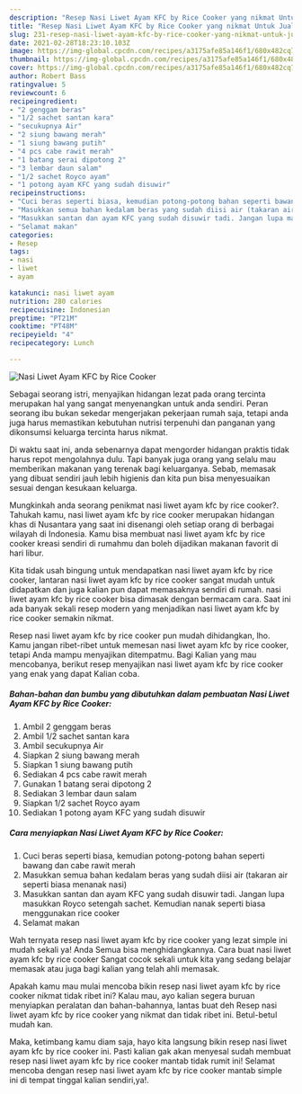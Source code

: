 ```yaml
---
description: "Resep Nasi Liwet Ayam KFC by Rice Cooker yang nikmat Untuk Jualan"
title: "Resep Nasi Liwet Ayam KFC by Rice Cooker yang nikmat Untuk Jualan"
slug: 231-resep-nasi-liwet-ayam-kfc-by-rice-cooker-yang-nikmat-untuk-jualan
date: 2021-02-28T18:23:10.103Z
image: https://img-global.cpcdn.com/recipes/a3175afe85a146f1/680x482cq70/nasi-liwet-ayam-kfc-by-rice-cooker-foto-resep-utama.jpg
thumbnail: https://img-global.cpcdn.com/recipes/a3175afe85a146f1/680x482cq70/nasi-liwet-ayam-kfc-by-rice-cooker-foto-resep-utama.jpg
cover: https://img-global.cpcdn.com/recipes/a3175afe85a146f1/680x482cq70/nasi-liwet-ayam-kfc-by-rice-cooker-foto-resep-utama.jpg
author: Robert Bass
ratingvalue: 5
reviewcount: 6
recipeingredient:
- "2 genggam beras"
- "1/2 sachet santan kara"
- "secukupnya Air"
- "2 siung bawang merah"
- "1 siung bawang putih"
- "4 pcs cabe rawit merah"
- "1 batang serai dipotong 2"
- "3 lembar daun salam"
- "1/2 sachet Royco ayam"
- "1 potong ayam KFC yang sudah disuwir"
recipeinstructions:
- "Cuci beras seperti biasa, kemudian potong-potong bahan seperti bawang dan cabe rawit merah"
- "Masukkan semua bahan kedalam beras yang sudah diisi air (takaran air seperti biasa menanak nasi)"
- "Masukkan santan dan ayam KFC yang sudah disuwir tadi. Jangan lupa masukkan Royco setengah sachet. Kemudian nanak seperti biasa menggunakan rice cooker"
- "Selamat makan"
categories:
- Resep
tags:
- nasi
- liwet
- ayam

katakunci: nasi liwet ayam 
nutrition: 280 calories
recipecuisine: Indonesian
preptime: "PT21M"
cooktime: "PT48M"
recipeyield: "4"
recipecategory: Lunch

---
```



![Nasi Liwet Ayam KFC by Rice Cooker](https://img-global.cpcdn.com/recipes/a3175afe85a146f1/680x482cq70/nasi-liwet-ayam-kfc-by-rice-cooker-foto-resep-utama.jpg)

Sebagai seorang istri, menyajikan hidangan lezat pada orang tercinta merupakan hal yang sangat menyenangkan untuk anda sendiri. Peran seorang ibu bukan sekedar mengerjakan pekerjaan rumah saja, tetapi anda juga harus memastikan kebutuhan nutrisi terpenuhi dan panganan yang dikonsumsi keluarga tercinta harus nikmat.

Di waktu  saat ini, anda sebenarnya dapat mengorder hidangan praktis tidak harus repot mengolahnya dulu. Tapi banyak juga orang yang selalu mau memberikan makanan yang terenak bagi keluarganya. Sebab, memasak yang dibuat sendiri jauh lebih higienis dan kita pun bisa menyesuaikan sesuai dengan kesukaan keluarga. 



Mungkinkah anda seorang penikmat nasi liwet ayam kfc by rice cooker?. Tahukah kamu, nasi liwet ayam kfc by rice cooker merupakan hidangan khas di Nusantara yang saat ini disenangi oleh setiap orang di berbagai wilayah di Indonesia. Kamu bisa membuat nasi liwet ayam kfc by rice cooker kreasi sendiri di rumahmu dan boleh dijadikan makanan favorit di hari libur.

Kita tidak usah bingung untuk mendapatkan nasi liwet ayam kfc by rice cooker, lantaran nasi liwet ayam kfc by rice cooker sangat mudah untuk didapatkan dan juga kalian pun dapat memasaknya sendiri di rumah. nasi liwet ayam kfc by rice cooker bisa dimasak dengan bermacam cara. Saat ini ada banyak sekali resep modern yang menjadikan nasi liwet ayam kfc by rice cooker semakin nikmat.

Resep nasi liwet ayam kfc by rice cooker pun mudah dihidangkan, lho. Kamu jangan ribet-ribet untuk memesan nasi liwet ayam kfc by rice cooker, tetapi Anda mampu menyajikan ditempatmu. Bagi Kalian yang mau mencobanya, berikut resep menyajikan nasi liwet ayam kfc by rice cooker yang enak yang dapat Kalian coba.

<!--inarticleads1-->

##### Bahan-bahan dan bumbu yang dibutuhkan dalam pembuatan Nasi Liwet Ayam KFC by Rice Cooker:

1. Ambil 2 genggam beras
1. Ambil 1/2 sachet santan kara
1. Ambil secukupnya Air
1. Siapkan 2 siung bawang merah
1. Siapkan 1 siung bawang putih
1. Sediakan 4 pcs cabe rawit merah
1. Gunakan 1 batang serai dipotong 2
1. Sediakan 3 lembar daun salam
1. Siapkan 1/2 sachet Royco ayam
1. Sediakan 1 potong ayam KFC yang sudah disuwir




<!--inarticleads2-->

##### Cara menyiapkan Nasi Liwet Ayam KFC by Rice Cooker:

1. Cuci beras seperti biasa, kemudian potong-potong bahan seperti bawang dan cabe rawit merah
1. Masukkan semua bahan kedalam beras yang sudah diisi air (takaran air seperti biasa menanak nasi)
1. Masukkan santan dan ayam KFC yang sudah disuwir tadi. Jangan lupa masukkan Royco setengah sachet. Kemudian nanak seperti biasa menggunakan rice cooker
1. Selamat makan




Wah ternyata resep nasi liwet ayam kfc by rice cooker yang lezat simple ini mudah sekali ya! Anda Semua bisa menghidangkannya. Cara buat nasi liwet ayam kfc by rice cooker Sangat cocok sekali untuk kita yang sedang belajar memasak atau juga bagi kalian yang telah ahli memasak.

Apakah kamu mau mulai mencoba bikin resep nasi liwet ayam kfc by rice cooker nikmat tidak ribet ini? Kalau mau, ayo kalian segera buruan menyiapkan peralatan dan bahan-bahannya, lantas buat deh Resep nasi liwet ayam kfc by rice cooker yang nikmat dan tidak ribet ini. Betul-betul mudah kan. 

Maka, ketimbang kamu diam saja, hayo kita langsung bikin resep nasi liwet ayam kfc by rice cooker ini. Pasti kalian gak akan menyesal sudah membuat resep nasi liwet ayam kfc by rice cooker mantab tidak rumit ini! Selamat mencoba dengan resep nasi liwet ayam kfc by rice cooker mantab simple ini di tempat tinggal kalian sendiri,ya!.

